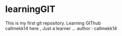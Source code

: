 # learningGIT
This is my first git repository. Learning GIThub
<br>
callmekk14 here , Just a learner ...
author : callmekk14
